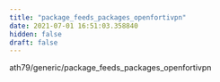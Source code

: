 ```yaml
---
title: "package_feeds_packages_openfortivpn"
date: 2021-07-01 16:51:03.358840
hidden: false
draft: false
---
```


ath79/generic/package_feeds_packages_openfortivpn

